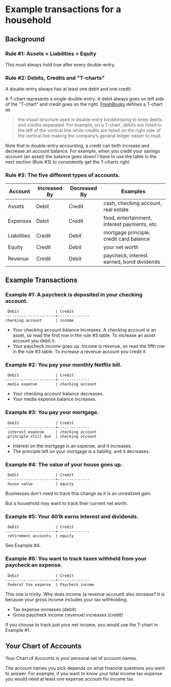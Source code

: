# Example transactions for a household

## Background

### Rule #1: Assets = Liabilities + Equity

This must always hold true after every double-entry.

### Rule #2: Debits, Credits and "T-charts"

A double-entry always has at least one debit and one credit.

A T-chart represents a single double-entry. 
A debit always goes 
on left side of the "T-chart" 
and credit goes
on the right.
[FreshBooks](https://www.freshbooks.com/hub/accounting/t-accounts)
defines a T-chart as
>
> the visual structure used in double entry bookkeeping to keep
> debits and credits separated. For example, on a T-chart, debits are listed
> to the left of the vertical line while credits are listed on the right side
> of the vertical line making the company’s general ledger easier to read.
>

Note that
in double-entry accounting,
a credit can both increase and 
decrease an account balance.
For example, 
when you credit your savings account
(an asset)
the balance goes down!
I have to use
the table in
the next section (Rule #3)
to consistently 
get the T-charts right.

### Rule #3: The five different types of accounts.

| Account     | Increased By | Decreased By | Examples                                     |
|-------------|--------------|--------------|----------------------------------------------|
| Assets      | Debit        | Credit       | cash, checking account, real estate          |
| Expenses    | Debit        | Credit       | food, entertainment, interest payments, etc. |
| Liabilities | Credit       | Debit        | mortgage principle, credit card balance      |
| Equity      | Credit       | Debit        | your net worth                               |
| Revenue     | Credit       | Debit        | paycheck, interest earned, bond dividends    |



## Example Transactions

### Example #1: A paycheck is deposited in your checking account.

```
 Debit                | Credit
----------------------+--------------
checking account      | income
```

* Your checking account balance increases.  A checking account 
  is an asset, 
  so read 
  the first row 
  in the rule #3 table.  To increase an asset account
  you debit it.
* Your paycheck income goes up.  Income is revenue,
  so read
  the fifth row
  in the rule #3 table. To increase a revenue account
  you credit it.


### Example #2: You pay your monthly Netflix bill.
```
 Debit                | Credit
----------------------+--------------
 media expense        | checking account
```


* Your checking account balance decreases.
* Your media expense balance increases.

### Example #3: You pay your mortgage.
```
 Debit                | Credit
----------------------+--------------
 interest expense     | checking account
 principle still due  | checking account
```

* Interest on the mortgage is an expense, and it increases.
* The principle left on your mortgage is a liability, and it decreases.


### Example #4: The value of your house goes up.
```
 Debit                | Credit
----------------------+--------------
 house value          | equity
```

Businesses don't need 
to track this change
as it is an unrealized gain.

But a household may
want to track 
their current net worth.


### Example #5: Your 401k earns interest and dividends.
```
 Debit                | Credit
----------------------+--------------
 retirement accounts  | equity
```

See Example #4.

### Example #6: You want to track taxes withheld from your paycheck an expense.


```
 Debit                | Credit
----------------------+--------------
 Federal tax expense  | Paycheck income
```

This one is tricky.
Why does income
(a revenue account)
also increase?
It is because your gross income
includes your tax withholding.

* Tax expense increases (debit)
* Gross paycheck income (revenue) increases (credit)

If you choose 
to track just your net income, 
you would use
the T-chart
in Example #1.


## Your Chart of Accounts

Your Chart of Accounts
is your 
personal set of account names.

The account names you pick
depends on what
financial questions
you want to answer.
For example,
if you want
to know your total income tax expense
you would need
at least one expense account
for income tax.

